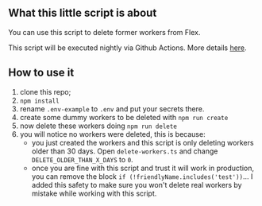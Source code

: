 ## What this little script is about

You can use this script to delete former workers from Flex.

This script will be executed nightly via Github Actions. More details [here](https://github.com/bruno222/twilio-flex-delete-workers-after-x-days/actions/workflows/npm-run-delete.yml).

## How to use it

1. clone this repo;
2. `npm install`
3. rename `.env-example` to `.env` and put your secrets there.
4. create some dummy workers to be deleted with `npm run create`
5. now delete these workers doing `npm run delete`
6. you will notice no workers were deleted, this is because:
   - you just created the workers and this script is only deleting workers older than 30 days. Open `delete-workers.ts` and change `DELETE_OLDER_THAN_X_DAYS` to `0`.
   - once you are fine with this script and trust it will work in production, you can remove the block `if (!friendlyName.includes('test'))`... I added this safety to make sure you won't delete real workers by mistake while working with this script.
